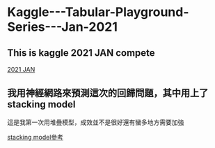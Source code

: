 # Kaggle---Tabular-Playground-Series---Jan-2021
## This is kaggle 2021 JAN compete 
 [2021 JAN](https://www.kaggle.com/c/tabular-playground-series-jan-2021/overview)
## 我用神經網路來預測這次的回歸問題，其中用上了stacking model
這是我第一次用堆疊模型，成效並不是很好還有蠻多地方需要加強


[stacking model參考](https://machinelearningmastery.com/stacking-ensemble-for-deep-learning-neural-networks/)
